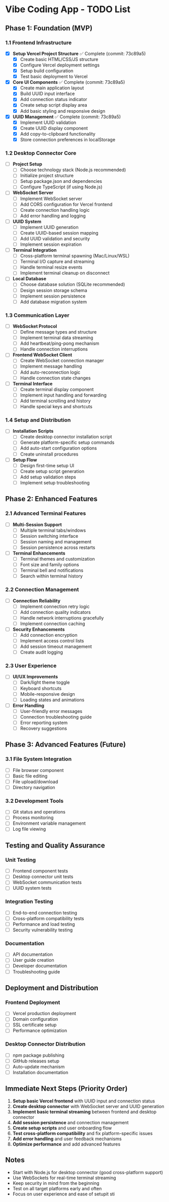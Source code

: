 # Vibe Coding App - TODO List

## Phase 1: Foundation (MVP)

### 1.1 Frontend Infrastructure
- [x] **Setup Vercel Project Structure** ✅ Complete (commit: 73c89a5)
  - [x] Create basic HTML/CSS/JS structure
  - [x] Configure Vercel deployment settings
  - [x] Setup build configuration
  - [x] Test basic deployment to Vercel

- [x] **Core UI Components** ✅ Complete (commit: 73c89a5)
  - [x] Create main application layout
  - [x] Build UUID input interface
  - [x] Add connection status indicator
  - [x] Create setup script display area
  - [x] Add basic styling and responsive design

- [x] **UUID Management** ✅ Complete (commit: 73c89a5)
  - [x] Implement UUID validation
  - [x] Create UUID display component
  - [x] Add copy-to-clipboard functionality
  - [x] Store connection preferences in localStorage

### 1.2 Desktop Connector Core
- [ ] **Project Setup**
  - [ ] Choose technology stack (Node.js recommended)
  - [ ] Initialize project structure
  - [ ] Setup package.json and dependencies
  - [ ] Configure TypeScript (if using Node.js)

- [ ] **WebSocket Server**
  - [ ] Implement WebSocket server
  - [ ] Add CORS configuration for Vercel frontend
  - [ ] Create connection handling logic
  - [ ] Add error handling and logging

- [ ] **UUID System**
  - [ ] Implement UUID generation
  - [ ] Create UUID-based session mapping
  - [ ] Add UUID validation and security
  - [ ] Implement session expiration

- [ ] **Terminal Integration**
  - [ ] Cross-platform terminal spawning (Mac/Linux/WSL)
  - [ ] Terminal I/O capture and streaming
  - [ ] Handle terminal resize events
  - [ ] Implement terminal cleanup on disconnect

- [ ] **Local Database**
  - [ ] Choose database solution (SQLite recommended)
  - [ ] Design session storage schema
  - [ ] Implement session persistence
  - [ ] Add database migration system

### 1.3 Communication Layer
- [ ] **WebSocket Protocol**
  - [ ] Define message types and structure
  - [ ] Implement terminal data streaming
  - [ ] Add heartbeat/ping-pong mechanism
  - [ ] Handle connection interruptions

- [ ] **Frontend WebSocket Client**
  - [ ] Create WebSocket connection manager
  - [ ] Implement message handling
  - [ ] Add auto-reconnection logic
  - [ ] Handle connection state changes

- [ ] **Terminal Interface**
  - [ ] Create terminal display component
  - [ ] Implement input handling and forwarding
  - [ ] Add terminal scrolling and history
  - [ ] Handle special keys and shortcuts

### 1.4 Setup and Distribution
- [ ] **Installation Scripts**
  - [ ] Create desktop connector installation script
  - [ ] Generate platform-specific setup commands
  - [ ] Add auto-start configuration options
  - [ ] Create uninstall procedures

- [ ] **Setup Flow**
  - [ ] Design first-time setup UI
  - [ ] Create setup script generation
  - [ ] Add setup validation steps
  - [ ] Implement setup troubleshooting

## Phase 2: Enhanced Features

### 2.1 Advanced Terminal Features
- [ ] **Multi-Session Support**
  - [ ] Multiple terminal tabs/windows
  - [ ] Session switching interface
  - [ ] Session naming and management
  - [ ] Session persistence across restarts

- [ ] **Terminal Enhancements**
  - [ ] Terminal themes and customization
  - [ ] Font size and family options
  - [ ] Terminal bell and notifications
  - [ ] Search within terminal history

### 2.2 Connection Management
- [ ] **Connection Reliability**
  - [ ] Implement connection retry logic
  - [ ] Add connection quality indicators
  - [ ] Handle network interruptions gracefully
  - [ ] Implement connection caching

- [ ] **Security Enhancements**
  - [ ] Add connection encryption
  - [ ] Implement access control lists
  - [ ] Add session timeout management
  - [ ] Create audit logging

### 2.3 User Experience
- [ ] **UI/UX Improvements**
  - [ ] Dark/light theme toggle
  - [ ] Keyboard shortcuts
  - [ ] Mobile-responsive design
  - [ ] Loading states and animations

- [ ] **Error Handling**
  - [ ] User-friendly error messages
  - [ ] Connection troubleshooting guide
  - [ ] Error reporting system
  - [ ] Recovery suggestions

## Phase 3: Advanced Features (Future)

### 3.1 File System Integration
- [ ] File browser component
- [ ] Basic file editing
- [ ] File upload/download
- [ ] Directory navigation

### 3.2 Development Tools
- [ ] Git status and operations
- [ ] Process monitoring
- [ ] Environment variable management
- [ ] Log file viewing

## Testing and Quality Assurance

### Unit Testing
- [ ] Frontend component tests
- [ ] Desktop connector unit tests
- [ ] WebSocket communication tests
- [ ] UUID system tests

### Integration Testing
- [ ] End-to-end connection testing
- [ ] Cross-platform compatibility tests
- [ ] Performance and load testing
- [ ] Security vulnerability testing

### Documentation
- [ ] API documentation
- [ ] User guide creation
- [ ] Developer documentation
- [ ] Troubleshooting guide

## Deployment and Distribution

### Frontend Deployment
- [ ] Vercel production deployment
- [ ] Domain configuration
- [ ] SSL certificate setup
- [ ] Performance optimization

### Desktop Connector Distribution
- [ ] npm package publishing
- [ ] GitHub releases setup
- [ ] Auto-update mechanism
- [ ] Installation documentation

## Immediate Next Steps (Priority Order)
1. **Setup basic Vercel frontend** with UUID input and connection status
2. **Create desktop connector** with WebSocket server and UUID generation
3. **Implement basic terminal streaming** between frontend and desktop connector
4. **Add session persistence** and connection management
5. **Create setup scripts** and user onboarding flow
6. **Test cross-platform compatibility** and fix platform-specific issues
7. **Add error handling** and user feedback mechanisms
8. **Optimize performance** and add advanced features

## Notes
- Start with Node.js for desktop connector (good cross-platform support)
- Use WebSockets for real-time terminal streaming
- Keep security in mind from the beginning
- Test on all target platforms early and often
- Focus on user experience and ease of setupit sti